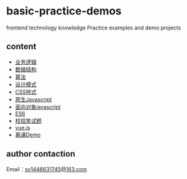 # basic-practice-demos
frontend technology knowledge Practice examples and demo projects

## content 
- [业务逻辑](/business)
- [数据结构](/data_struture)
- [算法](/algorithm)
- [设计模式](/design_pattern)
- [CSS样式](/css)
- [原生Javascript](/navtive_js)
- [面向对象javascript](/oop)
- [ES6](/es6)
- [校招笔试题](/test)
- [vue.js](/vue)
- [慕课Demo](/mooc)

## author contaction 
Email：sy1446631745@163.com
